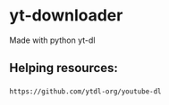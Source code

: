 # yt-downloader
Made with python yt-dl

## Helping resources:
### 
    https://github.com/ytdl-org/youtube-dl
    
